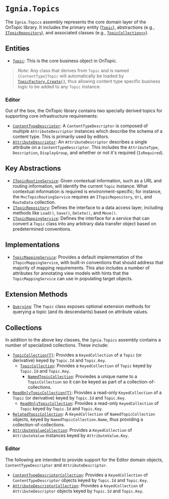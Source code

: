 ﻿# `Ignia.Topics`
The `Ignia.Topics` assembly represents the core domain layer of the OnTopic library. It includes the primary entity ([`Topic`](Topic.cs)), abstractions (e.g., [`ITopicRepository`](Repositories/ITopicRepository.cs)), and associated classes (e.g., [`TopicCollection<>`](Collections/TopicCollection{T}.cs)).

## Entities
- [`Topic`](Topic.cs): This is the core business object in OnTopic.

> *Note*: Any class that derives from `Topic` and is named `{ContentType}Topic` will automatically be loaded by [`TopicFactory.Create()`](TopicFactory.cs), thus allowing content type specific business logic to be added to any `Topic` instance.

### Editor
Out of the box, the OnTopic library contains two specially derived topics for supporting core infrastructure requirements:
- [`ContentTypeDescriptor`](ContentTypeDescriptor.cs): A `ContentTypeDescriptor` is composed of multiple `AttributeDescriptor` instances which describe the schema of a content type. This is primarily used by editors. 
- [`AttributeDescriptor`](AttributeDescriptor.cs): An `AttributeDescriptor` describes a single attribute on a `ContentTypeDescriptor`. This includes the `AttributeType`, `Description`, `DisplayGroup`, and whether or not it's required (`IsRequired`).


## Key Abstractions
- [`ITopicRoutingService`](ITopicRoutingService.cs): Given contextual information, such as a URL and routing information, will identify the current `Topic` instance. What contextual information is required is environment-specific; for instance, the `MvcTopicRoutingService` requires an `ITopicRepository`, `Uri`, and `RouteData` collection.
- [`ITopicRepository`](Repositories/ITopicRepository.cs): Defines the interface to a data access layer, including methods like `Load()`, `Save()`, `Delete()`, and `Move()`.
- [`ITopicMappingService`](Mapping): Defines the interface for a service that can convert a `Topic` class into any arbitrary data transfer object based on predetermined conventions.

## Implementations
- [`TopicMappingService`](Mapping): Provides a default implementation of the `ITopicMappingService`, with built-in conventions that should address that majority of mapping requirements. This also includes a number of attributes for annotating view models with hints that the `TopicMappingService` can use in populating target objects.

## Extension Methods
- [`Querying`](Querying/Topic.cs): The `Topic` class exposes optional extension methods for querying a topic (and its descendants) based on attribute values. 

## Collections
In addition to the above key classes, the `Ignia.Topics` assembly contains a number of specialized collections. These include:
- [`TopicCollection{T}`](Collections/TopicCollection{T}.cs): Provides a `KeyedCollection` of a `Topic` (or derivative) keyed by `Topic.Id` and `Topic.Key`.
  - [`TopicCollection`](Collections/TopicCollection.cs): Provides a `KeyedCollection` of `Topic` keyed by `Topic.Id` and `Topic.Key`.
    - [`NamedTopicCollection`](Collections/NamedTopicCollection.cs): Proviedes a unique name to a `TopicCollection` so it can be keyed as part of a collection-of-collections.
- [`ReadOnlyTopicCollection{T}`](Collections/ReadOnlyTopicCollection{T}.cs): Provides a read-only `KeyedCollection` of a `Topic` (or derivative) keyed by `Topic.Id` and `Topic.Key`.
  - [`ReadOnlyTopicCollection`](Collections/ReadOnlyTopicCollection.cs): Provides a read-only `KeyedCollection` of `Topic` keyed by `Topic.Id` and `Topic.Key`.
- [`RelatedTopicCollection`](Collections/RelatedTopicCollection.cs): A `KeyedCollection` of `NamedTopicCollection` objects, keyed by `NamedTopicCollection.Name`, thus providing a collection-of-collections. 
- [`AttributeValueCollection`](collections/AttributeValueCollection.cs): Provides a `KeyedCollection` of `AttributeValue` instances keyed by `AttributeValue.Key`.

### Editor
The following are intended to provide support for the Editor domain objects, `ContentTypeDescriptor` and `AttributeDescriptor`. 
- [`ContentTypeDescriptorCollection`](Collections/ContentTypeDescriptorCollection.cs): Provides a `KeyedCollection` of `ContentTypeDescriptor` objects keyed by `Topic.Id` and `Topic.Key`.
- [`AttributeDescriptorCollection`](Collections/AttributeDescriptorCollection.cs): Provides a `KeyedCollection` of `AttributeDescriptor` objects keyed by `Topic.Id` and `Topic.Key`.
  